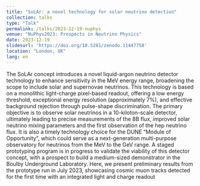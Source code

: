 ```yaml
---
title: "SoLAr: a novel technology for solar neutrino detection"
collection: talks
type: "Talk"
permalink: /talks/2023-12-19-nuphys
venue: "NuPhys2023: Prospects in Neutrino Physics"
date: 2023-12-19
slidesurl: 'https://doi.org/10.5281/zenodo.11447758'
location: "London, UK"
lang: en
---
```


The SoLAr concept introduces a novel liquid-argon neutrino detector technology to enhance sensitivity in the MeV energy range, broadening the scope to include solar and supernovae neutrinos. This technology is based on a monolithic light-charge pixel-based readout, offering a low energy threshold, exceptional energy resolution (approximately 7%), and effective background rejection through pulse-shape discrimination. The primary objective is to observe solar neutrinos in a 10-kiloton-scale detector, ultimately leading to precise measurements of the 8B flux, improved solar neutrino mixing parameters and the first observation of the hep neutrino flux. It is also a timely technology choice for the DUNE “Module of Opportunity”, which could serve as a next-generation multi-purpose observatory for neutrinos from the MeV to the GeV range. A staged prototyping program is in progress to validate the viability of this detector concept, with a prospect to build a medium-sized demonstrator in the Boulby Underground Laboratory. Here, we present preliminary results from the prototype run in July 2023, showcasing cosmic muon tracks detected for the first time with an integrated light and charge readout